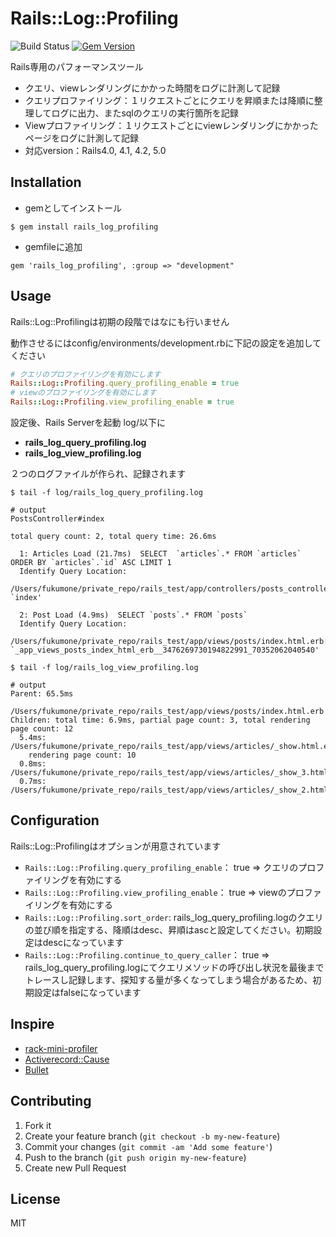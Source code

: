 # Rails::Log::Profiling

![Build Status](https://travis-ci.org/fukumone/rails_log_profiling.svg)
[![Gem Version](https://d25lcipzij17d.cloudfront.net/badge.svg?id=rb&type=6&v=0.1.0&x4=0)](https://d25lcipzij17d.cloudfront.net/badge.svg?id=rb&type=6&v=0.1.0&x4=0)

Rails専用のパフォーマンスツール
 - クエリ、viewレンダリングにかかった時間をログに計測して記録
 - クエリプロファイリング：１リクエストごとにクエリを昇順または降順に整理してログに出力、またsqlのクエリの実行箇所を記録
 - Viewプロファイリング：１リクエストごとにviewレンダリングにかかったページをログに計測して記録
 - 対応version：Rails4.0, 4.1, 4.2, 5.0

## Installation

- gemとしてインストール

```
$ gem install rails_log_profiling
```

- gemfileに追加

```
gem 'rails_log_profiling', :group => "development"
```

## Usage
  Rails::Log::Profilingは初期の段階ではなにも行いません

  動作させるにはconfig/environments/development.rbに下記の設定を追加してください

```:devlopment.rb
# クエリのプロファイリングを有効にします
Rails::Log::Profiling.query_profiling_enable = true
# viewのプロファイリングを有効にします
Rails::Log::Profiling.view_profiling_enable = true
```

設定後、Rails Serverを起動
  log/以下に
  - **rails_log_query_profiling.log**
  - **rails_log_view_profiling.log**

２つのログファイルが作られ、記録されます

```
$ tail -f log/rails_log_query_profiling.log

# output
PostsController#index

total query count: 2, total query time: 26.6ms

  1: Articles Load (21.7ms)  SELECT  `articles`.* FROM `articles` ORDER BY `articles`.`id` ASC LIMIT 1
  Identify Query Location:
    /Users/fukumone/private_repo/rails_test/app/controllers/posts_controller.rb:9:in `index'

  2: Post Load (4.9ms)  SELECT `posts`.* FROM `posts`
  Identify Query Location:
    /Users/fukumone/private_repo/rails_test/app/views/posts/index.html.erb:16:in `_app_views_posts_index_html_erb__3476269730194822991_70352062040540'
```

```
$ tail -f log/rails_log_view_profiling.log

# output
Parent: 65.5ms
  /Users/fukumone/private_repo/rails_test/app/views/posts/index.html.erb
Children: total time: 6.9ms, partial page count: 3, total rendering page count: 12
  5.4ms: /Users/fukumone/private_repo/rails_test/app/views/articles/_show.html.erb
    rendering page count: 10
  0.8ms: /Users/fukumone/private_repo/rails_test/app/views/articles/_show_3.html.erb
  0.7ms: /Users/fukumone/private_repo/rails_test/app/views/articles/_show_2.html.erb
```

## Configuration
Rails::Log::Profilingはオプションが用意されています
  - `Rails::Log::Profiling.query_profiling_enable`： true => クエリのプロファイリングを有効にする
  - `Rails::Log::Profiling.view_profiling_enable`： true => viewのプロファイリングを有効にする
  - `Rails::Log::Profiling.sort_order`: rails_log_query_profiling.logのクエリの並び順を指定する、降順はdesc、昇順はascと設定してください。初期設定はdescになっています
  - `Rails::Log::Profiling.continue_to_query_caller`： true => rails_log_query_profiling.logにてクエリメソッドの呼び出し状況を最後までトレースし記録します、探知する量が多くなってしまう場合があるため、初期設定はfalseになっています

## Inspire
 - [rack-mini-profiler](https://github.com/MiniProfiler/rack-mini-profiler)
 - [Activerecord::Cause](https://github.com/joker1007/activerecord-cause)
 - [Bullet](https://github.com/flyerhzm/bullet)

## Contributing

1. Fork it
2. Create your feature branch (`git checkout -b my-new-feature`)
3. Commit your changes (`git commit -am 'Add some feature'`)
4. Push to the branch (`git push origin my-new-feature`)
5. Create new Pull Request

## License
MIT
